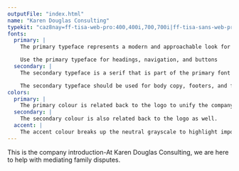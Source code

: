 ```yaml
---
outputFile: "index.html"
name: "Karen Douglas Consulting"
typekit: "caz8nay=ff-tisa-web-pro:400,400i,700,700i|ff-tisa-sans-web-pro:400,400i,700,700i"
fonts:
  primary: |
    The primary typeface represents a modern and approachable look for the company's image.

    Use the primary typeface for headings, navigation, and buttons
  secondary: |
    The secondary typeface is a serif that is part of the primary font's family, creating a strong unison between the two.

    The secondary typeface should be used for body copy, footers, and form information.
colors:
  primary: |
    The primary colour is related back to the logo to unify the company's image.
  secondary: |
    The secondary colour is also related back to the logo as well.
  accent: |
    The accent colour breaks up the neutral grayscale to highlight important information for the user to focus on. Hovering over buttons and cards
---
```


This is the company introduction-At Karen Douglas Consulting, we are here to help with mediating family disputes.

